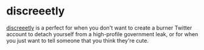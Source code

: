 # discreeetly
[discreeetly](https://www.discreeetly.com) is a perfect for when you don't want to create a burner Twitter account to detach yourself from a high-profile government leak, or for when you just want to tell someone that you think they're cute.